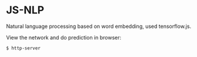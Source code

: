 # JS-NLP
Natural language processing based on word embedding, used tensorflow.js.

View the network and do prediction in browser:
```bash
$ http-server
```    